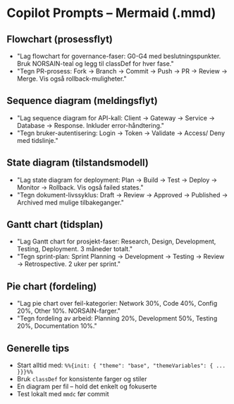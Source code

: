 # Copilot Prompts – Mermaid (.mmd)

## Flowchart (prosessflyt)
- "Lag flowchart for governance-faser: G0-G4 med beslutningspunkter. Bruk NORSAIN-teal og legg til classDef for hver fase."
- "Tegn PR-prosess: Fork → Branch → Commit → Push → PR → Review → Merge. Vis også rollback-muligheter."

## Sequence diagram (meldingsflyt)
- "Lag sequence diagram for API-kall: Client → Gateway → Service → Database → Response. Inkluder error-håndtering."
- "Tegn bruker-autentisering: Login → Token → Validate → Access/ Deny med tidslinje."

## State diagram (tilstandsmodell)
- "Lag state diagram for deployment: Plan → Build → Test → Deploy → Monitor → Rollback. Vis også failed states."
- "Tegn dokument-livssyklus: Draft → Review → Approved → Published → Archived med mulige tilbakeganger."

## Gantt chart (tidsplan)
- "Lag Gantt chart for prosjekt-faser: Research, Design, Development, Testing, Deployment. 3 måneder totalt."
- "Tegn sprint-plan: Sprint Planning → Development → Testing → Review → Retrospective. 2 uker per sprint."

## Pie chart (fordeling)
- "Lag pie chart over feil-kategorier: Network 30%, Code 40%, Config 20%, Other 10%. NORSAIN-farger."
- "Tegn fordeling av arbeid: Planning 20%, Development 50%, Testing 20%, Documentation 10%."

## Generelle tips
- Start alltid med: `%%{init: { "theme": "base", "themeVariables": { ... }}}%%`
- Bruk `classDef` for konsistente farger og stiler
- En diagram per fil – hold det enkelt og fokuserte
- Test lokalt med `mmdc` før commit
